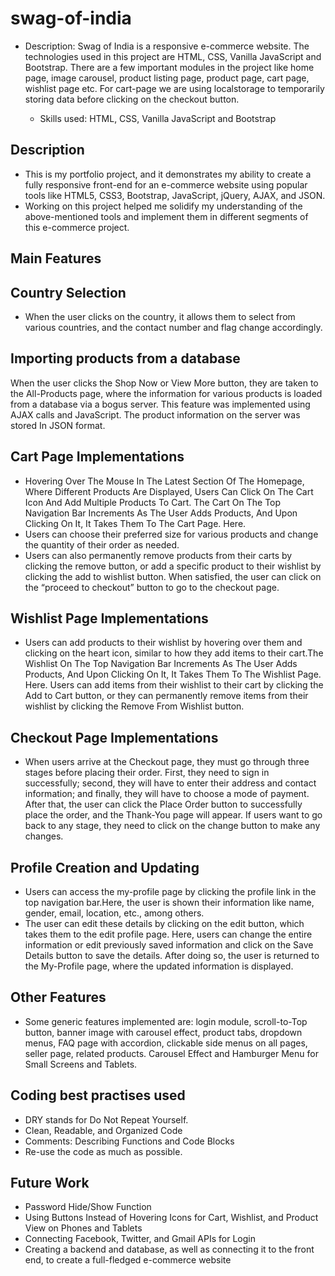 # swag-of-india 
- Description: Swag of India is a responsive e-commerce website. The technologies used in this project are HTML, CSS, Vanilla JavaScript and Bootstrap. There are a few important modules in the project like home page, image carousel, product listing page, product page, cart page, wishlist page etc. For cart-page we are using localstorage to temporarily storing data before clicking on the checkout button.

  - Skills used: HTML, CSS, Vanilla JavaScript and Bootstrap

## Description

- This is my portfolio project, and it demonstrates my ability to create a fully responsive front-end for an e-commerce website using popular tools like HTML5, CSS3, Bootstrap, JavaScript, jQuery, AJAX, and JSON.
- Working on this project helped me solidify my understanding of the above-mentioned tools and implement them in different segments of this e-commerce project.

## Main Features

## Country Selection

- When the user clicks on the country, it allows them to select from various countries, and the contact number and flag change accordingly.

## Importing products from a database

When the user clicks the Shop Now or View More button, they are taken to the All-Products page, where the information for various products is loaded from a database via a bogus server. This feature was implemented using AJAX calls and JavaScript. The product information on the server was stored In JSON format.

## Cart Page Implementations

- Hovering Over The Mouse In The Latest Section Of The Homepage, Where Different Products Are Displayed, Users Can Click On The Cart Icon And Add Multiple Products To Cart. The Cart On The Top Navigation Bar Increments As The User Adds Products, And Upon Clicking On It, It Takes Them To The Cart Page. Here. 
- Users can choose their preferred size for various products and change the quantity of their order as needed. 
- Users can also permanently remove products from their carts by clicking the remove button, or add a specific product to their wishlist by clicking the add to wishlist button. When satisfied, the user can click on the “proceed to checkout” button to go to the checkout page.

## Wishlist Page Implementations

- Users can add products to their wishlist by hovering over them and clicking on the heart icon, similar to how they add items to their cart.The Wishlist On The Top Navigation Bar Increments As The User Adds Products, And Upon Clicking On It, It Takes Them To The Wishlist Page. Here. Users can add items from their wishlist to their cart by clicking the Add to Cart button, or they can permanently remove items from their wishlist by clicking the Remove From Wishlist button.

## Checkout Page Implementations

- When users arrive at the Checkout page, they must go through three stages before placing their order. First, they need to sign in successfully; second, they will have to enter their address and contact information; and finally, they will have to choose a mode of payment. After that, the user can click the Place Order button to successfully place the order, and the Thank-You page will appear. If users want to go back to any stage, they need to click on the change button to make any changes.

## Profile Creation and Updating

- Users can access the my-profile page by clicking the profile link in the top navigation bar.Here, the user is shown their information like name, gender, email, location, etc., among others. 
- The user can edit these details by clicking on the edit button, which takes them to the edit profile page. Here, users can change the entire information or edit previously saved information and click on the Save Details button to save the details. After doing so, the user is returned to the My-Profile page, where the updated information is displayed.

## Other Features

- Some generic features implemented are: login module, scroll-to-Top button, banner image with carousel effect, product tabs, dropdown menus, FAQ page with accordion, clickable side menus on all pages, seller page, related products. Carousel Effect and Hamburger Menu for Small Screens and Tablets.

## Coding best practises used

- DRY stands for Do Not Repeat Yourself.
- Clean, Readable, and Organized Code
- Comments: Describing Functions and Code Blocks
- Re-use the code as much as possible.

## Future Work

- Password Hide/Show Function
- Using Buttons Instead of Hovering Icons for Cart, Wishlist, and Product View on Phones and Tablets
- Connecting Facebook, Twitter, and Gmail APIs for Login
- Creating a backend and database, as well as connecting it to the front end, to create a full-fledged e-commerce website


